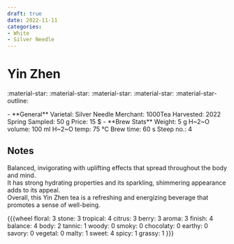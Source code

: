 ```yaml
---
draft: true
date: 2022-11-11
categories:
- White
- Silver Needle
---
```

# Yin Zhen

:material-star: :material-star: :material-star: :material-star: :material-star-outline:


<div class="grid cards" markdown>
- **General**  
Varietal: Silver Needle    
Merchant:   1000Tea  
Harvested: 2022 Spring  
Sampled: 50 g  
Price: 15 $
- **Brew Stats**  
Weight: 5 g  
H~2~O volume: 100 ml  
H~2~O temp: 75 °C   
Brew time: 60 s  
Steep no.: 4
</div>

## Notes

Balanced, invigorating with uplifting effects that spread throughout the body and mind.  
It has strong hydrating properties and its sparkling, shimmering appearance adds to its appeal.  
Overall, this Yin Zhen tea is a refreshing and energizing beverage that promotes a sense of well-being.


{{{wheel
floral: 3
stone: 3
tropical: 4
citrus: 3
berry: 3
aroma: 3
finish: 4
balance: 4
body: 2
tannic: 1
woody: 0
smoky: 0
chocolaty: 0
earthy: 0
savory: 0
vegetal: 0
malty: 1
sweet: 4
spicy: 1
grassy: 1
}}}

<div style="visibility: hidden">
................................................................................................................................................................................................
</div>


